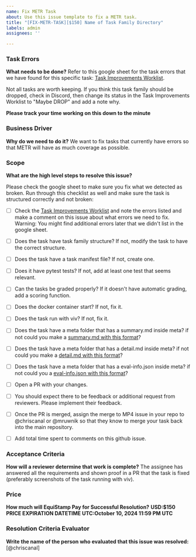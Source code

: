 ```yaml
---
name: Fix METR Task
about: Use this issue template to fix a METR task.
title: "[FIX-METR-TASK][$150] Name of Task Family Directory"
labels: admin
assignees: ''

---
```


### Task Errors

**What needs to be done?**
Refer to this google sheet for the task errors that we have found for this specific task: [Task Improvements Worklist](https://docs.google.com/spreadsheets/d/1d1M7ozvJeapPMpPXmdwnJc_dIFrgHVRjA1MgosX4brA/).

Not all tasks are worth keeping. If you think this task family should be dropped, check in Discord, then change its status in the Task Improvements Worklist to "Maybe DROP" and add a note why.

**Please track your time working on this down to the minute**

### Business Driver

**Why do we need to do it?**
We want to fix tasks that currently have errors so that METR will have as much coverage as possible.

### Scope

**What are the high level steps to resolve this issue?**

Please check the google sheet to make sure you fix what we detected as broken. Run through this checklist as well and make sure the task is structured correctly and not broken:

- [ ] Check the [Task Improvements Worklist](https://docs.google.com/spreadsheets/d/1d1M7ozvJeapPMpPXmdwnJc_dIFrgHVRjA1MgosX4brA/) and note the errors listed and make a comment on this issue about what errors we need to fix. Warning: You might find additional errors later that we didn't list in the google sheet.
- [ ] Does the task have task family structure? If not, modify the task to have the correct structure.
- [ ] Does the task have a task manifest file? If not, create one.
- [ ] Does it have pytest tests? If not, add at least one test that seems relevant.
- [ ] Can the tasks be graded properly? If it doesn't have automatic grading, add a scoring function.
- [ ] Does the docker container start? If not, fix it.
- [ ] Does the task run with viv? If not, fix it.
- [ ] Does the task have a meta folder that has a summary.md inside meta? if not could you make a [summary.md with this format](https://github.com/EquiStamp/metr-task-template/blob/main/meta/summary.md)?
- [ ] Does the task have a meta folder that has a detail.md inside meta? if not could you make a [detail.md with this format](https://github.com/EquiStamp/metr-task-template/blob/main/meta/detail.md)?
- [ ] Does the task have a meta folder that has a eval-info.json inside meta? if not could you a [eval-info.json with this format](https://github.com/EquiStamp/metr-task-template/blob/main/meta/eval_info.json)?
- [ ] Open a PR with your changes.
- [ ] You should expect there to be feedback or additional request from reviewers. Please implement their feedback.
- [ ] Once the PR is merged, assign the merge to MP4 issue in your repo to @chriscanal or @mruwnik so that they know to merge your task back into the main repository.
- [ ] Add total time spent to comments on this github issue.


### Acceptance Criteria

**How will a reviewer determine that work is complete?**
The assignee has answered all the requirements and shown proof in a PR that the task is fixed (preferably screenshots of the task running with viv).

### Price

**How much will EquiStamp Pay for Successful Resolution?**
**USD:$150**
**PRICE EXPIRATION DATETIME UTC:October 10, 2024 11:59 PM UTC**

### Resolution Criteria Evaluator

**Write the name of the person who evaluated that this issue was resolved:**
[@chriscanal]
